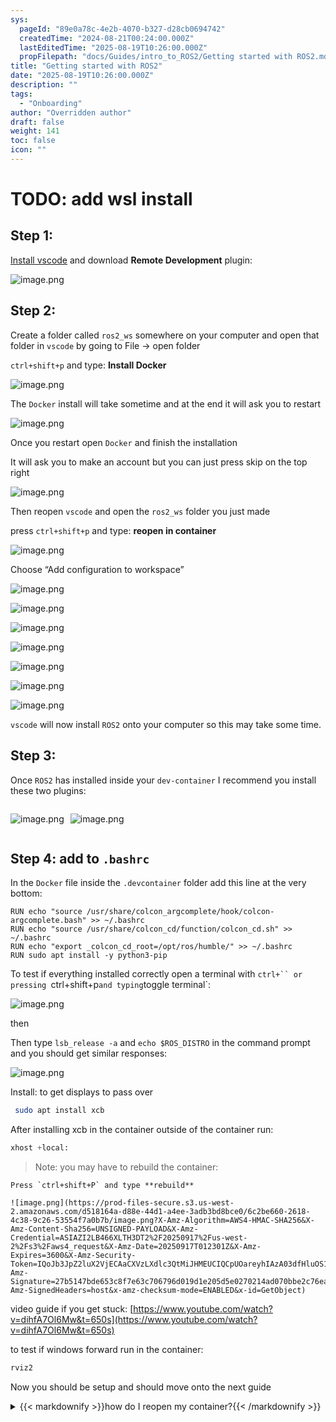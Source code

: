 ```yaml
---
sys:
  pageId: "89e0a78c-4e2b-4070-b327-d28cb0694742"
  createdTime: "2024-08-21T00:24:00.000Z"
  lastEditedTime: "2025-08-19T10:26:00.000Z"
  propFilepath: "docs/Guides/intro_to_ROS2/Getting started with ROS2.md"
title: "Getting started with ROS2"
date: "2025-08-19T10:26:00.000Z"
description: ""
tags:
  - "Onboarding"
author: "Overridden author"
draft: false
weight: 141
toc: false
icon: ""
---
```


# TODO: add wsl install

## Step 1:

[Install vscode](https://code.visualstudio.com/download) and download **Remote Development** plugin:

![image.png](https://prod-files-secure.s3.us-west-2.amazonaws.com/d518164a-d88e-44d1-a4ee-3adb3bd8bce0/efb52993-1881-4a40-b95e-6f020334f022/image.png?X-Amz-Algorithm=AWS4-HMAC-SHA256&X-Amz-Content-Sha256=UNSIGNED-PAYLOAD&X-Amz-Credential=ASIAZI2LB466VKRNCLMN%2F20250917%2Fus-west-2%2Fs3%2Faws4_request&X-Amz-Date=20250917T012250Z&X-Amz-Expires=3600&X-Amz-Security-Token=IQoJb3JpZ2luX2VjECAaCXVzLXdlc3QtMiJGMEQCIFk6Tqvc8D3idObrYTd51rl3z8kfpSvUXh6jEnYJbOe6AiAb2%2FcqSmiYO7MGjGFhxPlPCkVIh7luRMrivduQpzDM4SqIBAiZ%2F%2F%2F%2F%2F%2F%2F%2F%2F%2F8BEAAaDDYzNzQyMzE4MzgwNSIMeaXbsXEWlgQ57fWIKtwDfFoPaxT50lvynMcWJJa9kWnAvQCv4HThum%2FLF19XRXo1N%2FpjHUKPMspRxGLmS0s4H2wjiwzXAymEmjq348Wq1EZYnTS8FGUPfRTmX9oLv0r77a4lUmr8Yne7xxMR3Z5FFDk1dqFYXz5hPf2xb%2BR79DAcid9JMI7QSTPMPjUPfOqkE2Uljaj36TmwdQkvlE6PLCcfsrYduXPun5mlP36Sra4vsXLGMtOsKPRZ%2FmIL2R33BG1uCPQP0PJqzMNcSH%2FDMVVN8OLAyhdiBXUSwFfhggTRvYthF4UxLZBPF9nrtqt5jJY%2BXlWp6MrGhnbJ%2FG14qEVsaIar8qAReiTeAJCcBiz7H4y%2B9ywZezwQyB0foL3rnVPdHaPIQv7ujUVzTw33lW94X0VY%2FUnsCaW%2FXnNKCGw5gEDFEXSBA3c%2F5D4y4QortsddzYrvvuFlm4kftzfgHRtjYxAJhjTvH3dCc53NUWSftY9wav%2Fmsm7rHTiDWBaL9tmU6xt9YlchV%2BpnFV2JpGREsPofhIyJNonwRuygqBFsRDIeJJG6RezTAyuv7vzuQjFZTDCM41GXFxV5LZpfRZ82FT8%2FzXa53LfsyzvRwet9z3LU0NkaCsptgXM8C49%2BTFSxCwtT%2BSbFshQwhPCnxgY6pgH22QxzgpRV%2BEwoaKFfowFNJprE2qvSXLWuWFk7R6NNY72lviQ%2FfuOH%2BUg0HH6a5TUmwCX0mFV8gpFubS%2FzYk6SNfMZrfUEwahqK1cEXHgxhzJefzlVzHXY23RHjsDyK1m%2FS%2BedfPssNXSkihVNUXpRo1BDVyZ9Xthq3%2Bqb9BLtld9a5zVQGBqJowmCEBl%2BWBqEvPQHWwosN9WpNEdRZ4bEyxTK50R5&X-Amz-Signature=d5918fe7c57f176418ba68e96be91e99225d9cd4bc06ecd301361f6fd5434ed2&X-Amz-SignedHeaders=host&x-amz-checksum-mode=ENABLED&x-id=GetObject)

## Step 2:

Create a folder called `ros2_ws` somewhere on your computer and open that folder in `vscode` by going to File → open folder 

`ctrl+shift+p` and type: **Install Docker**

![image.png](https://prod-files-secure.s3.us-west-2.amazonaws.com/d518164a-d88e-44d1-a4ee-3adb3bd8bce0/2269dc0e-1cd5-47ff-bceb-c04ad9b2eab0/image.png?X-Amz-Algorithm=AWS4-HMAC-SHA256&X-Amz-Content-Sha256=UNSIGNED-PAYLOAD&X-Amz-Credential=ASIAZI2LB466VKRNCLMN%2F20250917%2Fus-west-2%2Fs3%2Faws4_request&X-Amz-Date=20250917T012250Z&X-Amz-Expires=3600&X-Amz-Security-Token=IQoJb3JpZ2luX2VjECAaCXVzLXdlc3QtMiJGMEQCIFk6Tqvc8D3idObrYTd51rl3z8kfpSvUXh6jEnYJbOe6AiAb2%2FcqSmiYO7MGjGFhxPlPCkVIh7luRMrivduQpzDM4SqIBAiZ%2F%2F%2F%2F%2F%2F%2F%2F%2F%2F8BEAAaDDYzNzQyMzE4MzgwNSIMeaXbsXEWlgQ57fWIKtwDfFoPaxT50lvynMcWJJa9kWnAvQCv4HThum%2FLF19XRXo1N%2FpjHUKPMspRxGLmS0s4H2wjiwzXAymEmjq348Wq1EZYnTS8FGUPfRTmX9oLv0r77a4lUmr8Yne7xxMR3Z5FFDk1dqFYXz5hPf2xb%2BR79DAcid9JMI7QSTPMPjUPfOqkE2Uljaj36TmwdQkvlE6PLCcfsrYduXPun5mlP36Sra4vsXLGMtOsKPRZ%2FmIL2R33BG1uCPQP0PJqzMNcSH%2FDMVVN8OLAyhdiBXUSwFfhggTRvYthF4UxLZBPF9nrtqt5jJY%2BXlWp6MrGhnbJ%2FG14qEVsaIar8qAReiTeAJCcBiz7H4y%2B9ywZezwQyB0foL3rnVPdHaPIQv7ujUVzTw33lW94X0VY%2FUnsCaW%2FXnNKCGw5gEDFEXSBA3c%2F5D4y4QortsddzYrvvuFlm4kftzfgHRtjYxAJhjTvH3dCc53NUWSftY9wav%2Fmsm7rHTiDWBaL9tmU6xt9YlchV%2BpnFV2JpGREsPofhIyJNonwRuygqBFsRDIeJJG6RezTAyuv7vzuQjFZTDCM41GXFxV5LZpfRZ82FT8%2FzXa53LfsyzvRwet9z3LU0NkaCsptgXM8C49%2BTFSxCwtT%2BSbFshQwhPCnxgY6pgH22QxzgpRV%2BEwoaKFfowFNJprE2qvSXLWuWFk7R6NNY72lviQ%2FfuOH%2BUg0HH6a5TUmwCX0mFV8gpFubS%2FzYk6SNfMZrfUEwahqK1cEXHgxhzJefzlVzHXY23RHjsDyK1m%2FS%2BedfPssNXSkihVNUXpRo1BDVyZ9Xthq3%2Bqb9BLtld9a5zVQGBqJowmCEBl%2BWBqEvPQHWwosN9WpNEdRZ4bEyxTK50R5&X-Amz-Signature=337ed11b8a775f50d4823512f4c484b23a5fda28fd6a8ab0dd24685e34b25a88&X-Amz-SignedHeaders=host&x-amz-checksum-mode=ENABLED&x-id=GetObject)

The `Docker` install will take sometime and at the end it will ask you to restart

![image.png](https://prod-files-secure.s3.us-west-2.amazonaws.com/d518164a-d88e-44d1-a4ee-3adb3bd8bce0/ed233f78-be33-4b1f-b89c-9c346c0e961e/image.png?X-Amz-Algorithm=AWS4-HMAC-SHA256&X-Amz-Content-Sha256=UNSIGNED-PAYLOAD&X-Amz-Credential=ASIAZI2LB466VKRNCLMN%2F20250917%2Fus-west-2%2Fs3%2Faws4_request&X-Amz-Date=20250917T012250Z&X-Amz-Expires=3600&X-Amz-Security-Token=IQoJb3JpZ2luX2VjECAaCXVzLXdlc3QtMiJGMEQCIFk6Tqvc8D3idObrYTd51rl3z8kfpSvUXh6jEnYJbOe6AiAb2%2FcqSmiYO7MGjGFhxPlPCkVIh7luRMrivduQpzDM4SqIBAiZ%2F%2F%2F%2F%2F%2F%2F%2F%2F%2F8BEAAaDDYzNzQyMzE4MzgwNSIMeaXbsXEWlgQ57fWIKtwDfFoPaxT50lvynMcWJJa9kWnAvQCv4HThum%2FLF19XRXo1N%2FpjHUKPMspRxGLmS0s4H2wjiwzXAymEmjq348Wq1EZYnTS8FGUPfRTmX9oLv0r77a4lUmr8Yne7xxMR3Z5FFDk1dqFYXz5hPf2xb%2BR79DAcid9JMI7QSTPMPjUPfOqkE2Uljaj36TmwdQkvlE6PLCcfsrYduXPun5mlP36Sra4vsXLGMtOsKPRZ%2FmIL2R33BG1uCPQP0PJqzMNcSH%2FDMVVN8OLAyhdiBXUSwFfhggTRvYthF4UxLZBPF9nrtqt5jJY%2BXlWp6MrGhnbJ%2FG14qEVsaIar8qAReiTeAJCcBiz7H4y%2B9ywZezwQyB0foL3rnVPdHaPIQv7ujUVzTw33lW94X0VY%2FUnsCaW%2FXnNKCGw5gEDFEXSBA3c%2F5D4y4QortsddzYrvvuFlm4kftzfgHRtjYxAJhjTvH3dCc53NUWSftY9wav%2Fmsm7rHTiDWBaL9tmU6xt9YlchV%2BpnFV2JpGREsPofhIyJNonwRuygqBFsRDIeJJG6RezTAyuv7vzuQjFZTDCM41GXFxV5LZpfRZ82FT8%2FzXa53LfsyzvRwet9z3LU0NkaCsptgXM8C49%2BTFSxCwtT%2BSbFshQwhPCnxgY6pgH22QxzgpRV%2BEwoaKFfowFNJprE2qvSXLWuWFk7R6NNY72lviQ%2FfuOH%2BUg0HH6a5TUmwCX0mFV8gpFubS%2FzYk6SNfMZrfUEwahqK1cEXHgxhzJefzlVzHXY23RHjsDyK1m%2FS%2BedfPssNXSkihVNUXpRo1BDVyZ9Xthq3%2Bqb9BLtld9a5zVQGBqJowmCEBl%2BWBqEvPQHWwosN9WpNEdRZ4bEyxTK50R5&X-Amz-Signature=90e5b86a98dd95d95c815e7ab081ece146e2cad9104e167e8a8d8ab15e1798f2&X-Amz-SignedHeaders=host&x-amz-checksum-mode=ENABLED&x-id=GetObject)

Once you restart open `Docker` and finish the installation

It will ask you to make an account but you can just press skip on the top right

![image.png](https://prod-files-secure.s3.us-west-2.amazonaws.com/d518164a-d88e-44d1-a4ee-3adb3bd8bce0/21010ad9-1659-4fd9-9f59-9932a09b2a3d/image.png?X-Amz-Algorithm=AWS4-HMAC-SHA256&X-Amz-Content-Sha256=UNSIGNED-PAYLOAD&X-Amz-Credential=ASIAZI2LB466VKRNCLMN%2F20250917%2Fus-west-2%2Fs3%2Faws4_request&X-Amz-Date=20250917T012250Z&X-Amz-Expires=3600&X-Amz-Security-Token=IQoJb3JpZ2luX2VjECAaCXVzLXdlc3QtMiJGMEQCIFk6Tqvc8D3idObrYTd51rl3z8kfpSvUXh6jEnYJbOe6AiAb2%2FcqSmiYO7MGjGFhxPlPCkVIh7luRMrivduQpzDM4SqIBAiZ%2F%2F%2F%2F%2F%2F%2F%2F%2F%2F8BEAAaDDYzNzQyMzE4MzgwNSIMeaXbsXEWlgQ57fWIKtwDfFoPaxT50lvynMcWJJa9kWnAvQCv4HThum%2FLF19XRXo1N%2FpjHUKPMspRxGLmS0s4H2wjiwzXAymEmjq348Wq1EZYnTS8FGUPfRTmX9oLv0r77a4lUmr8Yne7xxMR3Z5FFDk1dqFYXz5hPf2xb%2BR79DAcid9JMI7QSTPMPjUPfOqkE2Uljaj36TmwdQkvlE6PLCcfsrYduXPun5mlP36Sra4vsXLGMtOsKPRZ%2FmIL2R33BG1uCPQP0PJqzMNcSH%2FDMVVN8OLAyhdiBXUSwFfhggTRvYthF4UxLZBPF9nrtqt5jJY%2BXlWp6MrGhnbJ%2FG14qEVsaIar8qAReiTeAJCcBiz7H4y%2B9ywZezwQyB0foL3rnVPdHaPIQv7ujUVzTw33lW94X0VY%2FUnsCaW%2FXnNKCGw5gEDFEXSBA3c%2F5D4y4QortsddzYrvvuFlm4kftzfgHRtjYxAJhjTvH3dCc53NUWSftY9wav%2Fmsm7rHTiDWBaL9tmU6xt9YlchV%2BpnFV2JpGREsPofhIyJNonwRuygqBFsRDIeJJG6RezTAyuv7vzuQjFZTDCM41GXFxV5LZpfRZ82FT8%2FzXa53LfsyzvRwet9z3LU0NkaCsptgXM8C49%2BTFSxCwtT%2BSbFshQwhPCnxgY6pgH22QxzgpRV%2BEwoaKFfowFNJprE2qvSXLWuWFk7R6NNY72lviQ%2FfuOH%2BUg0HH6a5TUmwCX0mFV8gpFubS%2FzYk6SNfMZrfUEwahqK1cEXHgxhzJefzlVzHXY23RHjsDyK1m%2FS%2BedfPssNXSkihVNUXpRo1BDVyZ9Xthq3%2Bqb9BLtld9a5zVQGBqJowmCEBl%2BWBqEvPQHWwosN9WpNEdRZ4bEyxTK50R5&X-Amz-Signature=3cfa22c73a5cada80ea8d7ebfbb3dfd08a8b7118947eb4478e953a21e57c866c&X-Amz-SignedHeaders=host&x-amz-checksum-mode=ENABLED&x-id=GetObject)

Then reopen `vscode` and open the `ros2_ws` folder you just made

press `ctrl+shift+p` and type: **reopen in container**

![image.png](https://prod-files-secure.s3.us-west-2.amazonaws.com/d518164a-d88e-44d1-a4ee-3adb3bd8bce0/4e93b8c2-41ad-488c-8095-c74205196118/image.png?X-Amz-Algorithm=AWS4-HMAC-SHA256&X-Amz-Content-Sha256=UNSIGNED-PAYLOAD&X-Amz-Credential=ASIAZI2LB466VKRNCLMN%2F20250917%2Fus-west-2%2Fs3%2Faws4_request&X-Amz-Date=20250917T012250Z&X-Amz-Expires=3600&X-Amz-Security-Token=IQoJb3JpZ2luX2VjECAaCXVzLXdlc3QtMiJGMEQCIFk6Tqvc8D3idObrYTd51rl3z8kfpSvUXh6jEnYJbOe6AiAb2%2FcqSmiYO7MGjGFhxPlPCkVIh7luRMrivduQpzDM4SqIBAiZ%2F%2F%2F%2F%2F%2F%2F%2F%2F%2F8BEAAaDDYzNzQyMzE4MzgwNSIMeaXbsXEWlgQ57fWIKtwDfFoPaxT50lvynMcWJJa9kWnAvQCv4HThum%2FLF19XRXo1N%2FpjHUKPMspRxGLmS0s4H2wjiwzXAymEmjq348Wq1EZYnTS8FGUPfRTmX9oLv0r77a4lUmr8Yne7xxMR3Z5FFDk1dqFYXz5hPf2xb%2BR79DAcid9JMI7QSTPMPjUPfOqkE2Uljaj36TmwdQkvlE6PLCcfsrYduXPun5mlP36Sra4vsXLGMtOsKPRZ%2FmIL2R33BG1uCPQP0PJqzMNcSH%2FDMVVN8OLAyhdiBXUSwFfhggTRvYthF4UxLZBPF9nrtqt5jJY%2BXlWp6MrGhnbJ%2FG14qEVsaIar8qAReiTeAJCcBiz7H4y%2B9ywZezwQyB0foL3rnVPdHaPIQv7ujUVzTw33lW94X0VY%2FUnsCaW%2FXnNKCGw5gEDFEXSBA3c%2F5D4y4QortsddzYrvvuFlm4kftzfgHRtjYxAJhjTvH3dCc53NUWSftY9wav%2Fmsm7rHTiDWBaL9tmU6xt9YlchV%2BpnFV2JpGREsPofhIyJNonwRuygqBFsRDIeJJG6RezTAyuv7vzuQjFZTDCM41GXFxV5LZpfRZ82FT8%2FzXa53LfsyzvRwet9z3LU0NkaCsptgXM8C49%2BTFSxCwtT%2BSbFshQwhPCnxgY6pgH22QxzgpRV%2BEwoaKFfowFNJprE2qvSXLWuWFk7R6NNY72lviQ%2FfuOH%2BUg0HH6a5TUmwCX0mFV8gpFubS%2FzYk6SNfMZrfUEwahqK1cEXHgxhzJefzlVzHXY23RHjsDyK1m%2FS%2BedfPssNXSkihVNUXpRo1BDVyZ9Xthq3%2Bqb9BLtld9a5zVQGBqJowmCEBl%2BWBqEvPQHWwosN9WpNEdRZ4bEyxTK50R5&X-Amz-Signature=a518647460c4d468aadbd1c128f7a6e1e18ed86ece80f0c8c28f81e715ee0465&X-Amz-SignedHeaders=host&x-amz-checksum-mode=ENABLED&x-id=GetObject)

Choose “Add configuration to workspace”

![image.png](https://prod-files-secure.s3.us-west-2.amazonaws.com/d518164a-d88e-44d1-a4ee-3adb3bd8bce0/9560b282-5060-4989-ba37-97e7b2c22476/image.png?X-Amz-Algorithm=AWS4-HMAC-SHA256&X-Amz-Content-Sha256=UNSIGNED-PAYLOAD&X-Amz-Credential=ASIAZI2LB466VKRNCLMN%2F20250917%2Fus-west-2%2Fs3%2Faws4_request&X-Amz-Date=20250917T012250Z&X-Amz-Expires=3600&X-Amz-Security-Token=IQoJb3JpZ2luX2VjECAaCXVzLXdlc3QtMiJGMEQCIFk6Tqvc8D3idObrYTd51rl3z8kfpSvUXh6jEnYJbOe6AiAb2%2FcqSmiYO7MGjGFhxPlPCkVIh7luRMrivduQpzDM4SqIBAiZ%2F%2F%2F%2F%2F%2F%2F%2F%2F%2F8BEAAaDDYzNzQyMzE4MzgwNSIMeaXbsXEWlgQ57fWIKtwDfFoPaxT50lvynMcWJJa9kWnAvQCv4HThum%2FLF19XRXo1N%2FpjHUKPMspRxGLmS0s4H2wjiwzXAymEmjq348Wq1EZYnTS8FGUPfRTmX9oLv0r77a4lUmr8Yne7xxMR3Z5FFDk1dqFYXz5hPf2xb%2BR79DAcid9JMI7QSTPMPjUPfOqkE2Uljaj36TmwdQkvlE6PLCcfsrYduXPun5mlP36Sra4vsXLGMtOsKPRZ%2FmIL2R33BG1uCPQP0PJqzMNcSH%2FDMVVN8OLAyhdiBXUSwFfhggTRvYthF4UxLZBPF9nrtqt5jJY%2BXlWp6MrGhnbJ%2FG14qEVsaIar8qAReiTeAJCcBiz7H4y%2B9ywZezwQyB0foL3rnVPdHaPIQv7ujUVzTw33lW94X0VY%2FUnsCaW%2FXnNKCGw5gEDFEXSBA3c%2F5D4y4QortsddzYrvvuFlm4kftzfgHRtjYxAJhjTvH3dCc53NUWSftY9wav%2Fmsm7rHTiDWBaL9tmU6xt9YlchV%2BpnFV2JpGREsPofhIyJNonwRuygqBFsRDIeJJG6RezTAyuv7vzuQjFZTDCM41GXFxV5LZpfRZ82FT8%2FzXa53LfsyzvRwet9z3LU0NkaCsptgXM8C49%2BTFSxCwtT%2BSbFshQwhPCnxgY6pgH22QxzgpRV%2BEwoaKFfowFNJprE2qvSXLWuWFk7R6NNY72lviQ%2FfuOH%2BUg0HH6a5TUmwCX0mFV8gpFubS%2FzYk6SNfMZrfUEwahqK1cEXHgxhzJefzlVzHXY23RHjsDyK1m%2FS%2BedfPssNXSkihVNUXpRo1BDVyZ9Xthq3%2Bqb9BLtld9a5zVQGBqJowmCEBl%2BWBqEvPQHWwosN9WpNEdRZ4bEyxTK50R5&X-Amz-Signature=55e0665d6ef44a4312e62f420efbb535815f911ffe9e374a0a666359e4119c29&X-Amz-SignedHeaders=host&x-amz-checksum-mode=ENABLED&x-id=GetObject)

![image.png](https://prod-files-secure.s3.us-west-2.amazonaws.com/d518164a-d88e-44d1-a4ee-3adb3bd8bce0/2ee63f81-886b-48e8-a553-dc6e5eac99e4/image.png?X-Amz-Algorithm=AWS4-HMAC-SHA256&X-Amz-Content-Sha256=UNSIGNED-PAYLOAD&X-Amz-Credential=ASIAZI2LB466VKRNCLMN%2F20250917%2Fus-west-2%2Fs3%2Faws4_request&X-Amz-Date=20250917T012250Z&X-Amz-Expires=3600&X-Amz-Security-Token=IQoJb3JpZ2luX2VjECAaCXVzLXdlc3QtMiJGMEQCIFk6Tqvc8D3idObrYTd51rl3z8kfpSvUXh6jEnYJbOe6AiAb2%2FcqSmiYO7MGjGFhxPlPCkVIh7luRMrivduQpzDM4SqIBAiZ%2F%2F%2F%2F%2F%2F%2F%2F%2F%2F8BEAAaDDYzNzQyMzE4MzgwNSIMeaXbsXEWlgQ57fWIKtwDfFoPaxT50lvynMcWJJa9kWnAvQCv4HThum%2FLF19XRXo1N%2FpjHUKPMspRxGLmS0s4H2wjiwzXAymEmjq348Wq1EZYnTS8FGUPfRTmX9oLv0r77a4lUmr8Yne7xxMR3Z5FFDk1dqFYXz5hPf2xb%2BR79DAcid9JMI7QSTPMPjUPfOqkE2Uljaj36TmwdQkvlE6PLCcfsrYduXPun5mlP36Sra4vsXLGMtOsKPRZ%2FmIL2R33BG1uCPQP0PJqzMNcSH%2FDMVVN8OLAyhdiBXUSwFfhggTRvYthF4UxLZBPF9nrtqt5jJY%2BXlWp6MrGhnbJ%2FG14qEVsaIar8qAReiTeAJCcBiz7H4y%2B9ywZezwQyB0foL3rnVPdHaPIQv7ujUVzTw33lW94X0VY%2FUnsCaW%2FXnNKCGw5gEDFEXSBA3c%2F5D4y4QortsddzYrvvuFlm4kftzfgHRtjYxAJhjTvH3dCc53NUWSftY9wav%2Fmsm7rHTiDWBaL9tmU6xt9YlchV%2BpnFV2JpGREsPofhIyJNonwRuygqBFsRDIeJJG6RezTAyuv7vzuQjFZTDCM41GXFxV5LZpfRZ82FT8%2FzXa53LfsyzvRwet9z3LU0NkaCsptgXM8C49%2BTFSxCwtT%2BSbFshQwhPCnxgY6pgH22QxzgpRV%2BEwoaKFfowFNJprE2qvSXLWuWFk7R6NNY72lviQ%2FfuOH%2BUg0HH6a5TUmwCX0mFV8gpFubS%2FzYk6SNfMZrfUEwahqK1cEXHgxhzJefzlVzHXY23RHjsDyK1m%2FS%2BedfPssNXSkihVNUXpRo1BDVyZ9Xthq3%2Bqb9BLtld9a5zVQGBqJowmCEBl%2BWBqEvPQHWwosN9WpNEdRZ4bEyxTK50R5&X-Amz-Signature=aa3f64658619969f438432583eacd4dde89ccca585e85aa6736068b1e89b401c&X-Amz-SignedHeaders=host&x-amz-checksum-mode=ENABLED&x-id=GetObject)

![image.png](https://prod-files-secure.s3.us-west-2.amazonaws.com/d518164a-d88e-44d1-a4ee-3adb3bd8bce0/e0fd626c-c8b6-4b2c-95d1-fa4c26514504/image.png?X-Amz-Algorithm=AWS4-HMAC-SHA256&X-Amz-Content-Sha256=UNSIGNED-PAYLOAD&X-Amz-Credential=ASIAZI2LB466VKRNCLMN%2F20250917%2Fus-west-2%2Fs3%2Faws4_request&X-Amz-Date=20250917T012250Z&X-Amz-Expires=3600&X-Amz-Security-Token=IQoJb3JpZ2luX2VjECAaCXVzLXdlc3QtMiJGMEQCIFk6Tqvc8D3idObrYTd51rl3z8kfpSvUXh6jEnYJbOe6AiAb2%2FcqSmiYO7MGjGFhxPlPCkVIh7luRMrivduQpzDM4SqIBAiZ%2F%2F%2F%2F%2F%2F%2F%2F%2F%2F8BEAAaDDYzNzQyMzE4MzgwNSIMeaXbsXEWlgQ57fWIKtwDfFoPaxT50lvynMcWJJa9kWnAvQCv4HThum%2FLF19XRXo1N%2FpjHUKPMspRxGLmS0s4H2wjiwzXAymEmjq348Wq1EZYnTS8FGUPfRTmX9oLv0r77a4lUmr8Yne7xxMR3Z5FFDk1dqFYXz5hPf2xb%2BR79DAcid9JMI7QSTPMPjUPfOqkE2Uljaj36TmwdQkvlE6PLCcfsrYduXPun5mlP36Sra4vsXLGMtOsKPRZ%2FmIL2R33BG1uCPQP0PJqzMNcSH%2FDMVVN8OLAyhdiBXUSwFfhggTRvYthF4UxLZBPF9nrtqt5jJY%2BXlWp6MrGhnbJ%2FG14qEVsaIar8qAReiTeAJCcBiz7H4y%2B9ywZezwQyB0foL3rnVPdHaPIQv7ujUVzTw33lW94X0VY%2FUnsCaW%2FXnNKCGw5gEDFEXSBA3c%2F5D4y4QortsddzYrvvuFlm4kftzfgHRtjYxAJhjTvH3dCc53NUWSftY9wav%2Fmsm7rHTiDWBaL9tmU6xt9YlchV%2BpnFV2JpGREsPofhIyJNonwRuygqBFsRDIeJJG6RezTAyuv7vzuQjFZTDCM41GXFxV5LZpfRZ82FT8%2FzXa53LfsyzvRwet9z3LU0NkaCsptgXM8C49%2BTFSxCwtT%2BSbFshQwhPCnxgY6pgH22QxzgpRV%2BEwoaKFfowFNJprE2qvSXLWuWFk7R6NNY72lviQ%2FfuOH%2BUg0HH6a5TUmwCX0mFV8gpFubS%2FzYk6SNfMZrfUEwahqK1cEXHgxhzJefzlVzHXY23RHjsDyK1m%2FS%2BedfPssNXSkihVNUXpRo1BDVyZ9Xthq3%2Bqb9BLtld9a5zVQGBqJowmCEBl%2BWBqEvPQHWwosN9WpNEdRZ4bEyxTK50R5&X-Amz-Signature=bc825c312b33a63ce6a95615bd55e8b442cce1ede7f05b38634ce170b276f327&X-Amz-SignedHeaders=host&x-amz-checksum-mode=ENABLED&x-id=GetObject)

![image.png](https://prod-files-secure.s3.us-west-2.amazonaws.com/d518164a-d88e-44d1-a4ee-3adb3bd8bce0/a2e13f50-d2ab-4719-a4c2-7ced634bfc9d/image.png?X-Amz-Algorithm=AWS4-HMAC-SHA256&X-Amz-Content-Sha256=UNSIGNED-PAYLOAD&X-Amz-Credential=ASIAZI2LB466VKRNCLMN%2F20250917%2Fus-west-2%2Fs3%2Faws4_request&X-Amz-Date=20250917T012250Z&X-Amz-Expires=3600&X-Amz-Security-Token=IQoJb3JpZ2luX2VjECAaCXVzLXdlc3QtMiJGMEQCIFk6Tqvc8D3idObrYTd51rl3z8kfpSvUXh6jEnYJbOe6AiAb2%2FcqSmiYO7MGjGFhxPlPCkVIh7luRMrivduQpzDM4SqIBAiZ%2F%2F%2F%2F%2F%2F%2F%2F%2F%2F8BEAAaDDYzNzQyMzE4MzgwNSIMeaXbsXEWlgQ57fWIKtwDfFoPaxT50lvynMcWJJa9kWnAvQCv4HThum%2FLF19XRXo1N%2FpjHUKPMspRxGLmS0s4H2wjiwzXAymEmjq348Wq1EZYnTS8FGUPfRTmX9oLv0r77a4lUmr8Yne7xxMR3Z5FFDk1dqFYXz5hPf2xb%2BR79DAcid9JMI7QSTPMPjUPfOqkE2Uljaj36TmwdQkvlE6PLCcfsrYduXPun5mlP36Sra4vsXLGMtOsKPRZ%2FmIL2R33BG1uCPQP0PJqzMNcSH%2FDMVVN8OLAyhdiBXUSwFfhggTRvYthF4UxLZBPF9nrtqt5jJY%2BXlWp6MrGhnbJ%2FG14qEVsaIar8qAReiTeAJCcBiz7H4y%2B9ywZezwQyB0foL3rnVPdHaPIQv7ujUVzTw33lW94X0VY%2FUnsCaW%2FXnNKCGw5gEDFEXSBA3c%2F5D4y4QortsddzYrvvuFlm4kftzfgHRtjYxAJhjTvH3dCc53NUWSftY9wav%2Fmsm7rHTiDWBaL9tmU6xt9YlchV%2BpnFV2JpGREsPofhIyJNonwRuygqBFsRDIeJJG6RezTAyuv7vzuQjFZTDCM41GXFxV5LZpfRZ82FT8%2FzXa53LfsyzvRwet9z3LU0NkaCsptgXM8C49%2BTFSxCwtT%2BSbFshQwhPCnxgY6pgH22QxzgpRV%2BEwoaKFfowFNJprE2qvSXLWuWFk7R6NNY72lviQ%2FfuOH%2BUg0HH6a5TUmwCX0mFV8gpFubS%2FzYk6SNfMZrfUEwahqK1cEXHgxhzJefzlVzHXY23RHjsDyK1m%2FS%2BedfPssNXSkihVNUXpRo1BDVyZ9Xthq3%2Bqb9BLtld9a5zVQGBqJowmCEBl%2BWBqEvPQHWwosN9WpNEdRZ4bEyxTK50R5&X-Amz-Signature=aa1fb65da3d3aed6126bfef899b2924655e000ae0e7e6b5b57543f354342be27&X-Amz-SignedHeaders=host&x-amz-checksum-mode=ENABLED&x-id=GetObject)

![image.png](https://prod-files-secure.s3.us-west-2.amazonaws.com/d518164a-d88e-44d1-a4ee-3adb3bd8bce0/6cc478ad-aaba-4bf7-9fcc-403277ab896c/image.png?X-Amz-Algorithm=AWS4-HMAC-SHA256&X-Amz-Content-Sha256=UNSIGNED-PAYLOAD&X-Amz-Credential=ASIAZI2LB466VKRNCLMN%2F20250917%2Fus-west-2%2Fs3%2Faws4_request&X-Amz-Date=20250917T012250Z&X-Amz-Expires=3600&X-Amz-Security-Token=IQoJb3JpZ2luX2VjECAaCXVzLXdlc3QtMiJGMEQCIFk6Tqvc8D3idObrYTd51rl3z8kfpSvUXh6jEnYJbOe6AiAb2%2FcqSmiYO7MGjGFhxPlPCkVIh7luRMrivduQpzDM4SqIBAiZ%2F%2F%2F%2F%2F%2F%2F%2F%2F%2F8BEAAaDDYzNzQyMzE4MzgwNSIMeaXbsXEWlgQ57fWIKtwDfFoPaxT50lvynMcWJJa9kWnAvQCv4HThum%2FLF19XRXo1N%2FpjHUKPMspRxGLmS0s4H2wjiwzXAymEmjq348Wq1EZYnTS8FGUPfRTmX9oLv0r77a4lUmr8Yne7xxMR3Z5FFDk1dqFYXz5hPf2xb%2BR79DAcid9JMI7QSTPMPjUPfOqkE2Uljaj36TmwdQkvlE6PLCcfsrYduXPun5mlP36Sra4vsXLGMtOsKPRZ%2FmIL2R33BG1uCPQP0PJqzMNcSH%2FDMVVN8OLAyhdiBXUSwFfhggTRvYthF4UxLZBPF9nrtqt5jJY%2BXlWp6MrGhnbJ%2FG14qEVsaIar8qAReiTeAJCcBiz7H4y%2B9ywZezwQyB0foL3rnVPdHaPIQv7ujUVzTw33lW94X0VY%2FUnsCaW%2FXnNKCGw5gEDFEXSBA3c%2F5D4y4QortsddzYrvvuFlm4kftzfgHRtjYxAJhjTvH3dCc53NUWSftY9wav%2Fmsm7rHTiDWBaL9tmU6xt9YlchV%2BpnFV2JpGREsPofhIyJNonwRuygqBFsRDIeJJG6RezTAyuv7vzuQjFZTDCM41GXFxV5LZpfRZ82FT8%2FzXa53LfsyzvRwet9z3LU0NkaCsptgXM8C49%2BTFSxCwtT%2BSbFshQwhPCnxgY6pgH22QxzgpRV%2BEwoaKFfowFNJprE2qvSXLWuWFk7R6NNY72lviQ%2FfuOH%2BUg0HH6a5TUmwCX0mFV8gpFubS%2FzYk6SNfMZrfUEwahqK1cEXHgxhzJefzlVzHXY23RHjsDyK1m%2FS%2BedfPssNXSkihVNUXpRo1BDVyZ9Xthq3%2Bqb9BLtld9a5zVQGBqJowmCEBl%2BWBqEvPQHWwosN9WpNEdRZ4bEyxTK50R5&X-Amz-Signature=0d6223499bd8570ed308159ec0cb94e91c53db42bcdc5087228683b6892fd6ed&X-Amz-SignedHeaders=host&x-amz-checksum-mode=ENABLED&x-id=GetObject)

![image.png](https://prod-files-secure.s3.us-west-2.amazonaws.com/d518164a-d88e-44d1-a4ee-3adb3bd8bce0/53255b28-f75e-430f-b9e3-c0ac8577e42b/image.png?X-Amz-Algorithm=AWS4-HMAC-SHA256&X-Amz-Content-Sha256=UNSIGNED-PAYLOAD&X-Amz-Credential=ASIAZI2LB466VKRNCLMN%2F20250917%2Fus-west-2%2Fs3%2Faws4_request&X-Amz-Date=20250917T012250Z&X-Amz-Expires=3600&X-Amz-Security-Token=IQoJb3JpZ2luX2VjECAaCXVzLXdlc3QtMiJGMEQCIFk6Tqvc8D3idObrYTd51rl3z8kfpSvUXh6jEnYJbOe6AiAb2%2FcqSmiYO7MGjGFhxPlPCkVIh7luRMrivduQpzDM4SqIBAiZ%2F%2F%2F%2F%2F%2F%2F%2F%2F%2F8BEAAaDDYzNzQyMzE4MzgwNSIMeaXbsXEWlgQ57fWIKtwDfFoPaxT50lvynMcWJJa9kWnAvQCv4HThum%2FLF19XRXo1N%2FpjHUKPMspRxGLmS0s4H2wjiwzXAymEmjq348Wq1EZYnTS8FGUPfRTmX9oLv0r77a4lUmr8Yne7xxMR3Z5FFDk1dqFYXz5hPf2xb%2BR79DAcid9JMI7QSTPMPjUPfOqkE2Uljaj36TmwdQkvlE6PLCcfsrYduXPun5mlP36Sra4vsXLGMtOsKPRZ%2FmIL2R33BG1uCPQP0PJqzMNcSH%2FDMVVN8OLAyhdiBXUSwFfhggTRvYthF4UxLZBPF9nrtqt5jJY%2BXlWp6MrGhnbJ%2FG14qEVsaIar8qAReiTeAJCcBiz7H4y%2B9ywZezwQyB0foL3rnVPdHaPIQv7ujUVzTw33lW94X0VY%2FUnsCaW%2FXnNKCGw5gEDFEXSBA3c%2F5D4y4QortsddzYrvvuFlm4kftzfgHRtjYxAJhjTvH3dCc53NUWSftY9wav%2Fmsm7rHTiDWBaL9tmU6xt9YlchV%2BpnFV2JpGREsPofhIyJNonwRuygqBFsRDIeJJG6RezTAyuv7vzuQjFZTDCM41GXFxV5LZpfRZ82FT8%2FzXa53LfsyzvRwet9z3LU0NkaCsptgXM8C49%2BTFSxCwtT%2BSbFshQwhPCnxgY6pgH22QxzgpRV%2BEwoaKFfowFNJprE2qvSXLWuWFk7R6NNY72lviQ%2FfuOH%2BUg0HH6a5TUmwCX0mFV8gpFubS%2FzYk6SNfMZrfUEwahqK1cEXHgxhzJefzlVzHXY23RHjsDyK1m%2FS%2BedfPssNXSkihVNUXpRo1BDVyZ9Xthq3%2Bqb9BLtld9a5zVQGBqJowmCEBl%2BWBqEvPQHWwosN9WpNEdRZ4bEyxTK50R5&X-Amz-Signature=c8c1f4501dd30d79b2bc813d39877ed7ddfcd1ca0f44f086e4a8eace901e0ba3&X-Amz-SignedHeaders=host&x-amz-checksum-mode=ENABLED&x-id=GetObject)

![image.png](https://prod-files-secure.s3.us-west-2.amazonaws.com/d518164a-d88e-44d1-a4ee-3adb3bd8bce0/7c562767-5af9-4ffb-97d1-327bcdf4ee00/image.png?X-Amz-Algorithm=AWS4-HMAC-SHA256&X-Amz-Content-Sha256=UNSIGNED-PAYLOAD&X-Amz-Credential=ASIAZI2LB466VKRNCLMN%2F20250917%2Fus-west-2%2Fs3%2Faws4_request&X-Amz-Date=20250917T012250Z&X-Amz-Expires=3600&X-Amz-Security-Token=IQoJb3JpZ2luX2VjECAaCXVzLXdlc3QtMiJGMEQCIFk6Tqvc8D3idObrYTd51rl3z8kfpSvUXh6jEnYJbOe6AiAb2%2FcqSmiYO7MGjGFhxPlPCkVIh7luRMrivduQpzDM4SqIBAiZ%2F%2F%2F%2F%2F%2F%2F%2F%2F%2F8BEAAaDDYzNzQyMzE4MzgwNSIMeaXbsXEWlgQ57fWIKtwDfFoPaxT50lvynMcWJJa9kWnAvQCv4HThum%2FLF19XRXo1N%2FpjHUKPMspRxGLmS0s4H2wjiwzXAymEmjq348Wq1EZYnTS8FGUPfRTmX9oLv0r77a4lUmr8Yne7xxMR3Z5FFDk1dqFYXz5hPf2xb%2BR79DAcid9JMI7QSTPMPjUPfOqkE2Uljaj36TmwdQkvlE6PLCcfsrYduXPun5mlP36Sra4vsXLGMtOsKPRZ%2FmIL2R33BG1uCPQP0PJqzMNcSH%2FDMVVN8OLAyhdiBXUSwFfhggTRvYthF4UxLZBPF9nrtqt5jJY%2BXlWp6MrGhnbJ%2FG14qEVsaIar8qAReiTeAJCcBiz7H4y%2B9ywZezwQyB0foL3rnVPdHaPIQv7ujUVzTw33lW94X0VY%2FUnsCaW%2FXnNKCGw5gEDFEXSBA3c%2F5D4y4QortsddzYrvvuFlm4kftzfgHRtjYxAJhjTvH3dCc53NUWSftY9wav%2Fmsm7rHTiDWBaL9tmU6xt9YlchV%2BpnFV2JpGREsPofhIyJNonwRuygqBFsRDIeJJG6RezTAyuv7vzuQjFZTDCM41GXFxV5LZpfRZ82FT8%2FzXa53LfsyzvRwet9z3LU0NkaCsptgXM8C49%2BTFSxCwtT%2BSbFshQwhPCnxgY6pgH22QxzgpRV%2BEwoaKFfowFNJprE2qvSXLWuWFk7R6NNY72lviQ%2FfuOH%2BUg0HH6a5TUmwCX0mFV8gpFubS%2FzYk6SNfMZrfUEwahqK1cEXHgxhzJefzlVzHXY23RHjsDyK1m%2FS%2BedfPssNXSkihVNUXpRo1BDVyZ9Xthq3%2Bqb9BLtld9a5zVQGBqJowmCEBl%2BWBqEvPQHWwosN9WpNEdRZ4bEyxTK50R5&X-Amz-Signature=4f59fa297c2ccf30565581f45a69270177a949bfb47dcb4e37853da50ad7fff4&X-Amz-SignedHeaders=host&x-amz-checksum-mode=ENABLED&x-id=GetObject)

`vscode` will now install `ROS2` onto your computer so this may take some time.

## Step 3:

Once `ROS2` has installed inside your `dev-container` I recommend you install these two plugins:

<div style="display: flex;flex-direction: row; column-gap:10px; justify-content: left;">
<div>

![image.png](https://prod-files-secure.s3.us-west-2.amazonaws.com/d518164a-d88e-44d1-a4ee-3adb3bd8bce0/3fc3d550-5a54-4ba1-ba6b-faa01cdb7369/image.png?X-Amz-Algorithm=AWS4-HMAC-SHA256&X-Amz-Content-Sha256=UNSIGNED-PAYLOAD&X-Amz-Credential=ASIAZI2LB4667FKIQN2U%2F20250917%2Fus-west-2%2Fs3%2Faws4_request&X-Amz-Date=20250917T012256Z&X-Amz-Expires=3600&X-Amz-Security-Token=IQoJb3JpZ2luX2VjECAaCXVzLXdlc3QtMiJGMEQCIH1BcB0CBbPfyevPawquIMUqxi%2Fqig0BEVSEfkOOICv2AiBEpuUR1JsGsC8aKqNTBmXK7CSjCQq6FcQyflbhD4%2FszCqIBAiZ%2F%2F%2F%2F%2F%2F%2F%2F%2F%2F8BEAAaDDYzNzQyMzE4MzgwNSIMMJhuRv%2FWpdeWuGbwKtwDsqVOuBBhUgJyKpU8AvtoVekG%2BX%2F154qJ4%2FtMSILfnZpRjGu%2FYmzunMjfwo5gi7h7BMYc5yTRQV4M5c3apDw%2BAZB4wj%2Fpw%2BBiRdYUXdEOHJyK%2BqgEHDcsTSt5bYvAFNX9DSFcMfw3vNaFvyGQUEkr7ibS3o0arJik4kcyPtDSLEUQRgEaGg3XS1OTK7rOrWaRFRVAbxdaoTCj0K3gJMOjQutGS7GH84HakBNoAhJmQ3SOG%2Fq93Og7DUJx4vGV%2Bv5qrm6pkcyVQVtYl%2FNJOcJAq6fLmp31UBo%2FjJMNzyFPEwhpnamk7Df3CqCrdfvHiAj4s1JD8AeczbA8hqFgXetsLO0Pjelso2DXGLfQAnN8krW7WEyohc7Mzpz7ptCzxDKsZ5CwwbcW63nSpwFPu3RdTRCeV5np794roORYv4%2B3tSmYAzLITE5kSiFbSZOs%2F4qvJd9Ajz%2Byl4JqjCRtMGmHKTDYolyB9SydGTLEKOy6yRyOyPhbnGs6HtgCH9cefNt3crmokomgsR4%2F9IJ44TPVrwTaveX3wZGiVlX0npSnX5O5PeVQMdJffWXQfgi5qKfv7qISYu8fZYGAvC4ady6xbev8gtn5AJBHFRkabyxBj29Z1%2B4%2BWvlqWCH%2Bo3gwmPCnxgY6pgHxTECezeO9bwxF3WwY0TMND3I6YCxlwXayi%2BOdjH2FeDGIXIq7e2sb4tYhLVVSTqHkJ%2BNbLFX1R4cP35h736LvItXre911bpYZWF%2BKaWZVCuYFSnqopGebvCm6SuzaL6XZj%2BvkdBtdGe1Wyava1JsUz34Q0nVyP1cMwpb4AHwBsfN%2BFPShxyLWoWIpSE2J5qVpS1z1zd9SaLG6zj0edtoRMJf1HwrO&X-Amz-Signature=672f6620bceba3103165369075207f426210f1361994a1bab70fb02d51a840a2&X-Amz-SignedHeaders=host&x-amz-checksum-mode=ENABLED&x-id=GetObject)

</div>
<div>

![image.png](https://prod-files-secure.s3.us-west-2.amazonaws.com/d518164a-d88e-44d1-a4ee-3adb3bd8bce0/d994cc66-13c2-4093-a5a3-f84cf4601a82/image.png?X-Amz-Algorithm=AWS4-HMAC-SHA256&X-Amz-Content-Sha256=UNSIGNED-PAYLOAD&X-Amz-Credential=ASIAZI2LB4667Q4EZBC2%2F20250917%2Fus-west-2%2Fs3%2Faws4_request&X-Amz-Date=20250917T012300Z&X-Amz-Expires=3600&X-Amz-Security-Token=IQoJb3JpZ2luX2VjECAaCXVzLXdlc3QtMiJHMEUCIQDtJcyBPDbd1ihO9RufmGbtmIz6R1MY1m14d8cI%2BNPuNQIgQLmlA7Pxx4hVYzGa7wCc8bauyvBu05IZOxxWZ05uWtIqiAQImf%2F%2F%2F%2F%2F%2F%2F%2F%2F%2FARAAGgw2Mzc0MjMxODM4MDUiDEGwudSAv6A21Rgu%2ByrcAzcdGD9mMMyzzAL1kmXjARR9Bea2EsS86JBCHUXC6%2FT8VXexRQXutgHKRpS9oMhjvBCNzknDef3ggMf9SBWmcVxOlBG19k4J2zMpp7wm7llkWemOMJq9xWuBXwcqC0dMoG1b5yL4FSvI352IToKh7b6KbG2frsGNA0M0KfvM0w2Lv%2Bjb5nJ7RjGGXls1S4gHHt3kGvkRCwrFVVNqBdzL99JIYXOcfDCZdmEjmofv6WY0jMDWNX4C7qRmGc2Kwkm36CpTMpgnTdW4iE08cs5ntJDNWAEMuyYVgor5sHWSIKlwi7XBpkcwJqE0KPdQViy7h6nyBizKiyB9tEK6WRv0EQsur9V2omBM9RaTmDeiwxLeOTVn%2FpyNRvL2svQJQK9eduULTVN6bBiuRBEcVo4hRN36rFBJBLA1fShX8rJ6gpuz%2Faz%2BUpWCK4yH2PlXeaMWqGGlQVncfa9UJdYFY9e6WNHGEDj%2BTN%2F%2FxT5c1SwnFncjn5nvhemkWSD%2FknkrrlZIETqrms5PByQR4ZbFcq%2Fp2xk8MFOdtbvLFOqAf%2FQivZCiJidM6kjfV%2Fi4eD7l5ih4ov3afMLKTqaAar2C0Z1Ps9%2FwQHftBUYrDPR2tz6irBhBxTuODiNuhjlQPUsmMIfwp8YGOqUB6xi1LPSZozmHZRden7KPHeRCg9iwtIZdie1J0KG%2FWzGrvZv15oq1KcMs6XLiZELYC4A65DF9ceNnr5kplpizdQQqKbnwIXJhm6kUz30mi%2B74ggGMZvK%2BabKJn9n9XR5ZCGupgJTVnx8a7TFlVfNgu7F5fyzMWU0LRkGR8wSDlMK%2Ff0aq%2Fv5QZkRj5dAvZ1dsgsWC810dFN%2FfRYtZCZatVULHCWuM&X-Amz-Signature=eb74e5cb52e9e93bba9097620338eb43f571e067217a1ecd011536b3ce687776&X-Amz-SignedHeaders=host&x-amz-checksum-mode=ENABLED&x-id=GetObject)

</div>
</div>

## Step 4: add to `.bashrc`

In the `Docker` file inside the `.devcontainer` folder add this line at the very bottom: 

```docker
RUN echo "source /usr/share/colcon_argcomplete/hook/colcon-argcomplete.bash" >> ~/.bashrc
RUN echo "source /usr/share/colcon_cd/function/colcon_cd.sh" >> ~/.bashrc
RUN echo "export _colcon_cd_root=/opt/ros/humble/" >> ~/.bashrc
RUN sudo apt install -y python3-pip 
```

To test if everything installed correctly open a terminal with `ctrl+`` or pressing `ctrl+shift+p` and typing `toggle terminal`:

![image.png](https://prod-files-secure.s3.us-west-2.amazonaws.com/d518164a-d88e-44d1-a4ee-3adb3bd8bce0/6a4943d8-b04e-4c02-9a58-775f3384d1a5/image.png?X-Amz-Algorithm=AWS4-HMAC-SHA256&X-Amz-Content-Sha256=UNSIGNED-PAYLOAD&X-Amz-Credential=ASIAZI2LB466VKRNCLMN%2F20250917%2Fus-west-2%2Fs3%2Faws4_request&X-Amz-Date=20250917T012251Z&X-Amz-Expires=3600&X-Amz-Security-Token=IQoJb3JpZ2luX2VjECAaCXVzLXdlc3QtMiJGMEQCIFk6Tqvc8D3idObrYTd51rl3z8kfpSvUXh6jEnYJbOe6AiAb2%2FcqSmiYO7MGjGFhxPlPCkVIh7luRMrivduQpzDM4SqIBAiZ%2F%2F%2F%2F%2F%2F%2F%2F%2F%2F8BEAAaDDYzNzQyMzE4MzgwNSIMeaXbsXEWlgQ57fWIKtwDfFoPaxT50lvynMcWJJa9kWnAvQCv4HThum%2FLF19XRXo1N%2FpjHUKPMspRxGLmS0s4H2wjiwzXAymEmjq348Wq1EZYnTS8FGUPfRTmX9oLv0r77a4lUmr8Yne7xxMR3Z5FFDk1dqFYXz5hPf2xb%2BR79DAcid9JMI7QSTPMPjUPfOqkE2Uljaj36TmwdQkvlE6PLCcfsrYduXPun5mlP36Sra4vsXLGMtOsKPRZ%2FmIL2R33BG1uCPQP0PJqzMNcSH%2FDMVVN8OLAyhdiBXUSwFfhggTRvYthF4UxLZBPF9nrtqt5jJY%2BXlWp6MrGhnbJ%2FG14qEVsaIar8qAReiTeAJCcBiz7H4y%2B9ywZezwQyB0foL3rnVPdHaPIQv7ujUVzTw33lW94X0VY%2FUnsCaW%2FXnNKCGw5gEDFEXSBA3c%2F5D4y4QortsddzYrvvuFlm4kftzfgHRtjYxAJhjTvH3dCc53NUWSftY9wav%2Fmsm7rHTiDWBaL9tmU6xt9YlchV%2BpnFV2JpGREsPofhIyJNonwRuygqBFsRDIeJJG6RezTAyuv7vzuQjFZTDCM41GXFxV5LZpfRZ82FT8%2FzXa53LfsyzvRwet9z3LU0NkaCsptgXM8C49%2BTFSxCwtT%2BSbFshQwhPCnxgY6pgH22QxzgpRV%2BEwoaKFfowFNJprE2qvSXLWuWFk7R6NNY72lviQ%2FfuOH%2BUg0HH6a5TUmwCX0mFV8gpFubS%2FzYk6SNfMZrfUEwahqK1cEXHgxhzJefzlVzHXY23RHjsDyK1m%2FS%2BedfPssNXSkihVNUXpRo1BDVyZ9Xthq3%2Bqb9BLtld9a5zVQGBqJowmCEBl%2BWBqEvPQHWwosN9WpNEdRZ4bEyxTK50R5&X-Amz-Signature=966b64a6ace7d33519fb589298690d9abcdd86de8e5ad268a12d093f7b8676ff&X-Amz-SignedHeaders=host&x-amz-checksum-mode=ENABLED&x-id=GetObject)

then 

Then type `lsb_release -a` and `echo $ROS_DISTRO` in the command prompt and you should get similar responses:

![image.png](https://prod-files-secure.s3.us-west-2.amazonaws.com/d518164a-d88e-44d1-a4ee-3adb3bd8bce0/3e635dec-a805-4e85-8b9e-d000e5b71a4e/image.png?X-Amz-Algorithm=AWS4-HMAC-SHA256&X-Amz-Content-Sha256=UNSIGNED-PAYLOAD&X-Amz-Credential=ASIAZI2LB466VKRNCLMN%2F20250917%2Fus-west-2%2Fs3%2Faws4_request&X-Amz-Date=20250917T012251Z&X-Amz-Expires=3600&X-Amz-Security-Token=IQoJb3JpZ2luX2VjECAaCXVzLXdlc3QtMiJGMEQCIFk6Tqvc8D3idObrYTd51rl3z8kfpSvUXh6jEnYJbOe6AiAb2%2FcqSmiYO7MGjGFhxPlPCkVIh7luRMrivduQpzDM4SqIBAiZ%2F%2F%2F%2F%2F%2F%2F%2F%2F%2F8BEAAaDDYzNzQyMzE4MzgwNSIMeaXbsXEWlgQ57fWIKtwDfFoPaxT50lvynMcWJJa9kWnAvQCv4HThum%2FLF19XRXo1N%2FpjHUKPMspRxGLmS0s4H2wjiwzXAymEmjq348Wq1EZYnTS8FGUPfRTmX9oLv0r77a4lUmr8Yne7xxMR3Z5FFDk1dqFYXz5hPf2xb%2BR79DAcid9JMI7QSTPMPjUPfOqkE2Uljaj36TmwdQkvlE6PLCcfsrYduXPun5mlP36Sra4vsXLGMtOsKPRZ%2FmIL2R33BG1uCPQP0PJqzMNcSH%2FDMVVN8OLAyhdiBXUSwFfhggTRvYthF4UxLZBPF9nrtqt5jJY%2BXlWp6MrGhnbJ%2FG14qEVsaIar8qAReiTeAJCcBiz7H4y%2B9ywZezwQyB0foL3rnVPdHaPIQv7ujUVzTw33lW94X0VY%2FUnsCaW%2FXnNKCGw5gEDFEXSBA3c%2F5D4y4QortsddzYrvvuFlm4kftzfgHRtjYxAJhjTvH3dCc53NUWSftY9wav%2Fmsm7rHTiDWBaL9tmU6xt9YlchV%2BpnFV2JpGREsPofhIyJNonwRuygqBFsRDIeJJG6RezTAyuv7vzuQjFZTDCM41GXFxV5LZpfRZ82FT8%2FzXa53LfsyzvRwet9z3LU0NkaCsptgXM8C49%2BTFSxCwtT%2BSbFshQwhPCnxgY6pgH22QxzgpRV%2BEwoaKFfowFNJprE2qvSXLWuWFk7R6NNY72lviQ%2FfuOH%2BUg0HH6a5TUmwCX0mFV8gpFubS%2FzYk6SNfMZrfUEwahqK1cEXHgxhzJefzlVzHXY23RHjsDyK1m%2FS%2BedfPssNXSkihVNUXpRo1BDVyZ9Xthq3%2Bqb9BLtld9a5zVQGBqJowmCEBl%2BWBqEvPQHWwosN9WpNEdRZ4bEyxTK50R5&X-Amz-Signature=3f64e716539def9ce13a61b84067f8d0c797f3c7832aa0febb5fd85623a14c46&X-Amz-SignedHeaders=host&x-amz-checksum-mode=ENABLED&x-id=GetObject)

Install:  to get displays to pass over

```bash
 sudo apt install xcb
```

After installing xcb in the container outside of the container run:

```python
xhost +local:
```

> Note: you may have to rebuild the container:

	Press `ctrl+shift+P` and type **rebuild**

	![image.png](https://prod-files-secure.s3.us-west-2.amazonaws.com/d518164a-d88e-44d1-a4ee-3adb3bd8bce0/6c2be660-2618-4c38-9c26-53554f7a0b7b/image.png?X-Amz-Algorithm=AWS4-HMAC-SHA256&X-Amz-Content-Sha256=UNSIGNED-PAYLOAD&X-Amz-Credential=ASIAZI2LB466XLTH3DT2%2F20250917%2Fus-west-2%2Fs3%2Faws4_request&X-Amz-Date=20250917T012301Z&X-Amz-Expires=3600&X-Amz-Security-Token=IQoJb3JpZ2luX2VjECAaCXVzLXdlc3QtMiJHMEUCIQCpUOareyhIAzA03dfHluOS1gGHCRwi7amyRGlPBoinUQIgFCLjTHzMy10%2F5ukyy5zSszfS2WqitEMPbbs8X54%2BzHAqiAQImf%2F%2F%2F%2F%2F%2F%2F%2F%2F%2FARAAGgw2Mzc0MjMxODM4MDUiDJHZ1Q5qBg%2Fi4Ian%2ByrcA0LNInk3siZ45WMEld%2FKpmK5ktjTpCCPrOLFflZdt2MJ5eHQBTdt2OzB89ylLOwgoYqE275jl2p55%2FcvG9Q6EL5pAbE2%2BFmRrRJiJOoXfnGRoQqaUCzbiNzPoDnjCQrPOsgp3nf465YXSza8pBXmSKCttGETuLbQkIWMVCIAG3YiNlH7Ntb8wQQYjo6bhw%2BKB%2Bk%2BttdbitvJpyzvP3e5u8mgkIFT0pfdR%2BLD7XQ76caBDY66xojPE6o0JBeMItQwzVHXCf%2F2vqednTj135yHe5OQj4oHQpbJrM3tkeq4s92SEQuzOR1NgB0zGo7DbG941g%2BrHIXCaFV6sdQUFLzMPI7sxErURCqO0blXYNrn%2FVzCIDvNS6UzqIySBOPPwmoWG6iHv9hPCQydx%2F1zR0OhGRt0R3p1gLwE9HPpi683mJe%2BUpdy3sR6kNMpl8HQ1dLEdoO6uptIjuIG7lqzsu7TycJLb14G6M7PMgeZNQFHqMYTFhZ9gYCVTcjnPqY%2FNRzVfmIsOoPYD07Zus%2B0ULtJjo%2FZyisVl2O2BFa0B5DhqXeZwWjSADiDMd%2B5fFiQci4lUBvptjmVi4IrA7t0t7vX%2FNHmuOClpAEyWAjmhaJga98KpkfAz%2Ftl7jlBf261MOb2p8YGOqUBIMiof0b9rTdJ5NoDY2Ucg9H4WPESpKCIkLqg23sKGxHtZ1XtBOpxyfSMlqoh2BPZiZwKu3cUKYJTHcS1eyE4bUZC9yrCXIPKMZYZ05QUf3JLCK9HkOPeqCC4Gm3mF7wLQAIcRHJYCOg2HHrJszh50Um4eBplFeagVffuYfs5FJAH%2Bo%2B%2BytpA3tiJLXgydnyIZfloPvVn16yAy8yD536z%2BbNDoQAn&X-Amz-Signature=27b5147bde653c8f7e63c706796d019d1e205d5e0270214ad070bbe2c76eabab&X-Amz-SignedHeaders=host&x-amz-checksum-mode=ENABLED&x-id=GetObject)

video guide if you get stuck: [https://www.youtube.com/watch?v=dihfA7Ol6Mw&t=650s](https://www.youtube.com/watch?v=dihfA7Ol6Mw&t=650s)

to test if windows forward run in the container:

```bash
rviz2
```

Now you should be setup and should move onto the next guide 

<details>
  <summary>{{< markdownify >}}how do I reopen my container?{{< /markdownify >}}</summary>
  
TODO:

</details>


